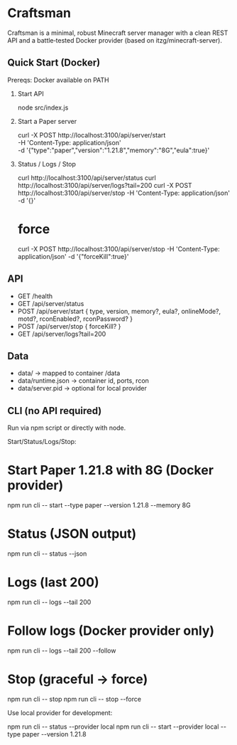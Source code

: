 # Craftsman

Craftsman is a minimal, robust Minecraft server manager with a clean REST API and a battle‑tested Docker provider (based on itzg/minecraft-server).

## Quick Start (Docker)

Prereqs: Docker available on PATH

1) Start API

   node src/index.js

2) Start a Paper server

   curl -X POST http://localhost:3100/api/server/start \
     -H 'Content-Type: application/json' \
     -d '{"type":"paper","version":"1.21.8","memory":"8G","eula":true}'

3) Status / Logs / Stop

   curl http://localhost:3100/api/server/status
   curl http://localhost:3100/api/server/logs?tail=200
   curl -X POST http://localhost:3100/api/server/stop -H 'Content-Type: application/json' -d '{}'
   # force
   curl -X POST http://localhost:3100/api/server/stop -H 'Content-Type: application/json' -d '{"forceKill":true}'

## API

- GET  /health
- GET  /api/server/status
- POST /api/server/start   { type, version, memory?, eula?, onlineMode?, motd?, rconEnabled?, rconPassword? }
- POST /api/server/stop    { forceKill? }
- GET  /api/server/logs?tail=200

## Data

- data/ → mapped to container /data
- data/runtime.json → container id, ports, rcon
- data/server.pid → optional for local provider

## CLI (no API required)

Run via npm script or directly with node.

Start/Status/Logs/Stop:

  # Start Paper 1.21.8 with 8G (Docker provider)
  npm run cli -- start --type paper --version 1.21.8 --memory 8G

  # Status (JSON output)
  npm run cli -- status --json

  # Logs (last 200)
  npm run cli -- logs --tail 200

  # Follow logs (Docker provider only)
  npm run cli -- logs --tail 200 --follow

  # Stop (graceful → force)
  npm run cli -- stop
  npm run cli -- stop --force

Use local provider for development:

  npm run cli -- status --provider local
  npm run cli -- start --provider local --type paper --version 1.21.8
